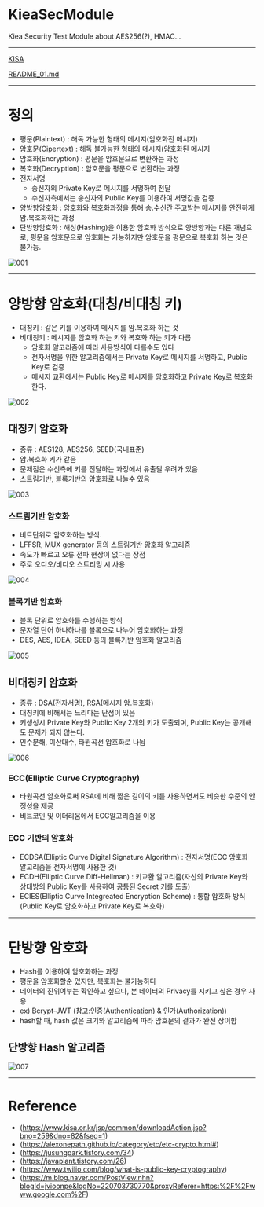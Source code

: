 # KieaSecModule
Kiea Security Test Module about AES256(?), HMAC...

---
[KISA](https://seed.kisa.or.kr/kisa/index.do)

[README_01.md](./README_01.md)

---
# 정의

- 평문(Plaintext) : 해독 가능한 형태의 메시지(암호화전 메시지)
- 암호문(Cipertext) : 해독 불가능한 형태의 메시지(암호화된 메시지
- 암호화(Encryption) : 평문을 암호문으로 변환하는 과정
- 복호화(Decryption) : 암호문을 평문으로 변환하는 과정
- 전자서명
  - 송신자의 Private Key로 메시지를 서명하여 전달
  - 수신자측에서는 송신자의 Public Key를 이용하여 서명값을 검증
- 양방향암호화 : 암호화와 복호화과정을 통해 송.수신간 주고받는 메시지를 안전하게 암.복호화하는 과정
- 단방향암호화 : 해싱(Hashing)을 이용한 암호화 방식으로 양방향과는 다른 개념으로, 평문을 암호문으로 암호화는 가능하지만 암호문을 평문으로 복호화 하는 것은 불가능.

![001](./001.png)

---
# 양방향 암호화(대칭/비대칭 키)

- 대칭키 : 같은 키를 이용하여 메시지를 암.복호화 하는 것
- 비대칭키 : 메시지를 암호화 하는 키와 복호화 하는 키가 다름
  - 암호화 알고리즘에 따라 사용방식이 다를수도 있다
  - 전자서명을 위한 알고리즘에서는 Private Key로 메시지를 서명하고, Public Key로 검증
  - 메시지 교환에서는 Public Key로 메시지를 암호화하고 Private Key로 복호화한다.

![002](./002.png)

## 대칭키 암호화

- 종류 : AES128, AES256, SEED(국내표준)
- 암.복호화 키가 같음
- 문제점은 수신측에 키를 전달하는 과정에서 유출될 우려가 있음
- 스트림기반, 블록기반의 암호화로 나눌수 있음

![003](./003.png)

### 스트림기반 암호화

- 비트단위로 암호화하는 방식.
- LFFSR, MUX generator 등의 스트림기반 암호화 알고리즘
- 속도가 빠르고 오류 전파 현상이 없다는 장점
- 주로 오디오/비디오 스트리밍 시 사용

![004](./004.png)

### 블록기반 암호화

- 블록 단위로 암호화를 수행하는 방식
- 문자열 단어 하나하나를 블록으로 나누어 암호화하는 과정
- DES, AES, IDEA, SEED 등의 블록기반 암호화 알고리즘

![005](./005.png)

## 비대칭키 암호화
- 종류 : DSA(전자서명), RSA(메시지 암.복호화)
- 대칭키에 비해서는 느리다는 단점이 있음
- 키생성시 Private Key와 Public Key 2개의 키가 도출되며, Public Key는 공개해도 문제가 되지 않는다.
- 인수분해, 이산대수, 타원곡선 암호화로 나뉨

![006](./006.png)

### ECC(Elliptic Curve Cryptography)

- 타원곡선 암호화로써 RSA에 비해 짧은 길이의 키를 사용하면서도 비슷한 수준의 안정성을 제공
- 비트코인 및 이더리움에서 ECC알고리즘을 이용

### ECC 기반의 암호화

- ECDSA(Elliptic Curve Digital Signature Algorithm)
  : 전자서명(ECC 암호화 알고리즘을 전자서명에 사용한 것)
- ECDH(Elliptic Curve Diff-Hellman)
  : 키교환 알고리즘(자신의 Private Key와 상대방의 Public Key를 사용하여 공통된 Secret 키를 도출)
- ECIES(Elliptic Curve Integreated Encryption Scheme)
  : 통합 암호화 방식(Public Key로 암호화하고 Private Key로 복호화)

---
# 단방향 암호화
- Hash를 이용하여 암호화하는 과정
- 평문을 암호화할순 있지만, 복호화는 불가능하다
- 데이터의 진위여부는 확인하고 싶으나, 본 데이터의 Privacy를 지키고 싶은 경우 사용
- ex) Bcrypt-JWT (참고:인증(Authentication) & 인가(Authorization))
- hash할 때, hash 값은 크기와 알고리즘에 따라 암호문의 결과가 완전 상이함

## 단방향 Hash 알고리즘

![007](./007.png)

---
# Reference

- (https://www.kisa.or.kr/jsp/common/downloadAction.jsp?bno=259&dno=82&fseq=1)
- (https://alexonepath.github.io/category/etc/etc-crypto.html#)
- (https://jusungpark.tistory.com/34)
- (https://javaplant.tistory.com/26)
- (https://www.twilio.com/blog/what-is-public-key-cryptography)
- (https://m.blog.naver.com/PostView.nhn?blogId=jvioonpe&logNo=220703730770&proxyReferer=https:%2F%2Fwww.google.com%2F)








